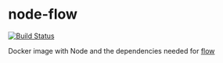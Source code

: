 # node-flow
[![Build Status](https://travis-ci.org/meetup/node-flow.svg?branch=master)](https://travis-ci.org/meetup/node-flow)

Docker image with Node and the dependencies needed for [flow](https://flowtype.org/)
